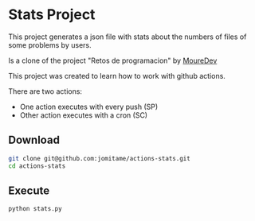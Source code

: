 # Stats Project

This project generates a json file with stats about the numbers of files of some problems by users.

Is a clone of the project "Retos de programacion" by [MoureDev](https://www.youtube.com/watch?v=pNtcTmCiXzw)

This project was created to learn how to work with github actions.

There are two actions:
* One action executes with every push (SP)
* Other action executes with a cron (SC)

## Download
```sh
git clone git@github.com:jomitame/actions-stats.git
cd actions-stats
```
## Execute
```python
python stats.py
```